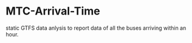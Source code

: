 # MTC-Arrival-Time

static GTFS data anlysis to report data of 
all the buses arriving within an hour.
